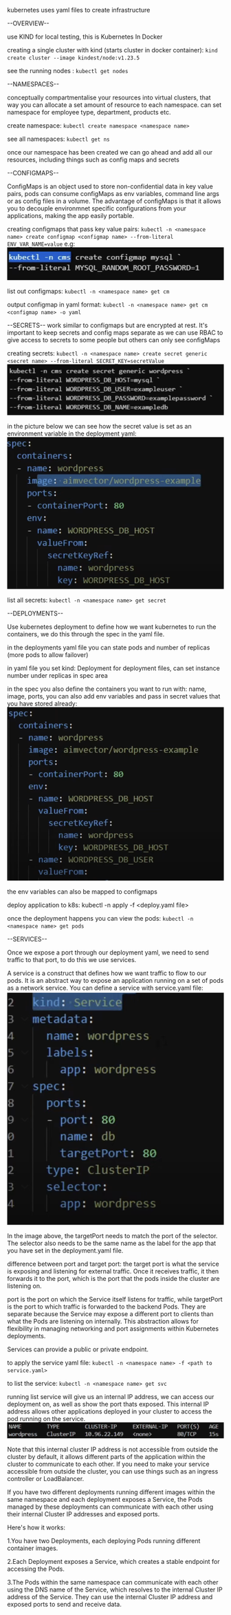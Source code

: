 kubernetes uses yaml files to create infrastructure

--OVERVIEW--

use KIND for local testing, this is Kubernetes In Docker

creating a single cluster with kind (starts cluster in docker container):
`kind create cluster --image kindest/node:v1.23.5`

see the running nodes :
`kubectl get nodes`

--NAMESPACES--

conceptually compartmentalise your resources into virtual clusters, that way you can allocate a set amount of resource to each namespace. can set namespace for employee type, department, products etc.

create namespace:
`kubectl create namespace <namespace name>`

see all namespaces:
`kubectl get ns`

once our namespace has been created we can go ahead and add all our resources, including things such as config maps and secrets

--CONFIGMAPS--

ConfigMaps is an object used to store non-confidential data in key value pairs, pods can consume configMaps as env variables, command line args or as config files in a volume.
The advantage of configMaps is that it allows you to decouple environmnet specific configurations from your applications, making the app easily portable.

creating configmaps that pass key value pairs:
`kubectl -n <namespace name> create configmap <configmap name> --from-literal ENV_VAR_NAME=value`
e.g:
![alt text](image-1.png)

list out configmaps:
`kubectl -n <namespace name> get cm`

output configmap in yaml format:
`kubectl -n <namespace name> get cm <configmap name> -o yaml`

--SECRETS--
work similar to configmaps but are encrypted at rest.
It's important to keep secrets and config maps separate as we can use RBAC to give access to secrets to some people but others can only see configMaps

creating secrets:
`kubectl -n <namespace name> create secret generic <secret name> --from-literal SECRET_KEY=secretValue`
![alt text](image-2.png)

in the picture below we can see how the secret value is set as an environment variable in the deployment yaml:
![alt text](image-3.png)

list all secrets:
`kubectl -n <namespace name> get secret`

--DEPLOYMENTS--

Use kubernetes deployment to define how we want kubernetes to run the containers, we do this through the spec in the yaml file.

in the deployments yaml file you can state pods and number of replicas (more pods to allow failover)

in yaml file you set kind: Deployment for deployment files,
can set instance number under replicas in spec area

in the spec you also define the containers you want to run with:
name, image, ports, you can also add env variables and pass in secret values that you have stored already:
![alt text](image.png)

the env variables can also be mapped to configmaps

deploy application to k8s:
kubectl -n <namespace name> apply -f <deploy.yaml file>

once the deployment happens you can view the pods:
`kubectl -n <namespace name> get pods`

--SERVICES--

Once we expose a port through our deployment yaml, we need to send traffic to that port, to do this we use services.

A service is a construct that defines how we want traffic to flow to our pods. It is an abstract way to expose an application running on a set of pods as a network service. You can define a service with service.yaml file:
![alt text](image-4.png)

In the image above, the targetPort needs to match the port of the selector. The selector also needs to be the same name as the label for the app that you have set in the deployment.yaml file.

difference between port and target port:
the target port is what the service is exposing and listening for external traffic. Once it receives traffic, it then forwards it to the port, which is the port that the pods inside the cluster are listening on.

port is the port on which the Service itself listens for traffic, while targetPort is the port to which traffic is forwarded to the backend Pods. They are separate because the Service may expose a different port to clients than what the Pods are listening on internally. This abstraction allows for flexibility in managing networking and port assignments within Kubernetes deployments.

Services can provide a public or private endpoint.

to apply the service yaml file:
`kubectl -n <namespace name> -f <path to service.yaml>`

to list the service:
`kubectl -n <namespace name> get svc`

running list service will give us an internal IP address, we can access our deployment on, as well as show the port thats exposed. This internal IP address allows other applications deployed in your cluster to access the pod running on the service.
![alt text](image-5.png)

Note that this internal cluster IP address is not accessible from outside the cluster by default, it allows different parts of the application within the cluster to communicate to each other. If you need to make your service accessible from outside the cluster, you can use things such as an ingress controller or LoadBalancer.

If you have two different deployments running different images within the same namespace and each deployment exposes a Service, the Pods managed by these deployments can communicate with each other using their internal Cluster IP addresses and exposed ports.

Here's how it works:

1.You have two Deployments, each deploying Pods running different container images.


2.Each Deployment exposes a Service, which creates a stable endpoint for accessing the Pods.


3.The Pods within the same namespace can communicate with each other using the DNS name of the Service, which resolves to the internal Cluster IP address of the Service. They can use the internal Cluster IP address and exposed ports to send and receive data.
